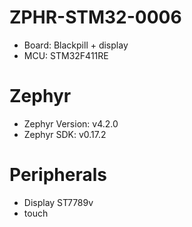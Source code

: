# ZPHR-STM32-0006

* Board: Blackpill + display
* MCU: STM32F411RE

# Zephyr

* Zephyr Version: v4.2.0
* Zephyr SDK: v0.17.2

# Peripherals

* Display ST7789v
* touch
